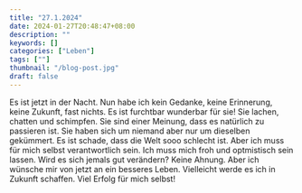 ```yaml
---
title: "27.1.2024"
date: 2024-01-27T20:48:47+08:00
description: ""
keywords: []
categories: ["Leben"]
tags: [""]
thumbnail: "/blog-post.jpg"
draft: false
---
```


Es ist jetzt in der Nacht. Nun habe ich kein Gedanke, keine Erinnerung, keine Zukunft, fast nichts. Es ist furchtbar wunderbar für sie! Sie lachen, chatten und schimpfen. Sie sind einer Meinung, dass es natürlich zu passieren ist. Sie haben sich um niemand aber nur um dieselben gekümmert. Es ist schade, dass die Welt sooo schlecht ist. Aber ich muss für mich selbst verantwortlich sein. Ich muss mich froh und optmistisch sein lassen. Wird es sich jemals gut verändern? Keine Ahnung. Aber ich wünsche mir von jetzt an ein besseres Leben. Vielleicht werde es ich in Zukunft schaffen. Viel Erfolg für mich selbst!
